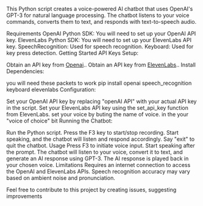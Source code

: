 This Python script creates a voice-powered AI chatbot that uses OpenAI's GPT-3 for natural language processing. The chatbot listens to your voice commands, converts them to text, and responds with text-to-speech audio.

Requirements
OpenAI Python SDK: You will need to set up your OpenAI API key.
ElevenLabs Python SDK: You will need to set up your ElevenLabs API key.
SpeechRecognition: Used for speech recognition.
Keyboard: Used for key press detection.
Getting Started
API Keys Setup:

Obtain an API key from [Openai](https://platform.openai.com/account/api-keys)..
Obtain an API key from [ElevenLabs](https://elevenlabs.io/)..
Install Dependencies:

you will need these packets to work
pip install openai speech_recognition keyboard elevenlabs
Configuration:

Set your OpenAI API key by replacing "openAI API" with your actual API key in the script.
Set your ElevenLabs API key using the set_api_key function from ElevenLabs.
set your voice by buting the name of voice. in the your "voice of choice" bit
Running the Chatbot:

Run the Python script.
Press the F3 key to start/stop recording.
Start speaking, and the chatbot will listen and respond accordingly.
Say "exit" to quit the chatbot.
Usage
Press F3 to initiate voice input.
Start speaking after the prompt.
The chatbot will listen to your voice, convert it to text, and generate an AI response using GPT-3.
The AI response is played back in your chosen voice.
Limitations
Requires an internet connection to access the OpenAI and ElevenLabs APIs.
Speech recognition accuracy may vary based on ambient noise and pronunciation.

Feel free to contribute to this project by creating issues, suggesting improvements

